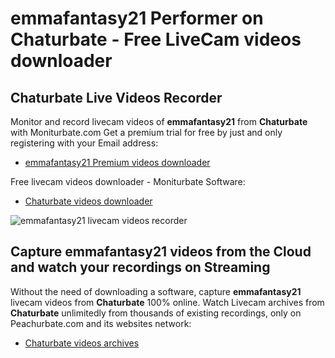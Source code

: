 # emmafantasy21 Performer on Chaturbate - Free LiveCam videos downloader

## Chaturbate Live Videos Recorder

Monitor and record livecam videos of **emmafantasy21** from **Chaturbate** with Moniturbate.com
Get a premium trial for free by just and only registering with your Email address:
* [emmafantasy21 Premium videos downloader](https://moniturbate.com/request-demo-licence-key.html)

Free livecam videos downloader - Moniturbate Software:
* [Chaturbate videos downloader](https://moniturbate.com/moniturbate-download-software.html)

![emmafantasy21 livecam videos recorder](https://peachurnet.com/templates/moniturbate-software.png)


## Capture emmafantasy21 videos from the Cloud and watch your recordings on Streaming

Without the need of downloading a software, capture **emmafantasy21** livecam videos from **Chaturbate** 100% online.
Watch Livecam archives from **Chaturbate** unlimitedly from thousands of existing recordings, only on Peachurbate.com and its websites network:
* [Chaturbate videos archives](https://peachurnet.com/)